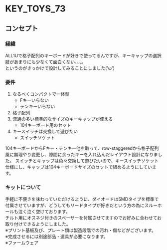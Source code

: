 # KEY_TOYS_73

## コンセプト
### 経緯
ALL1Uで格子配列のキーボードが好きで使ってるんですが、キーキャップの選択肢があまりにも少なくて面白くない、、、。<br>
というのがきっかけで設計してみることにしました('ω')
### 要件
1. なるべくコンパクトで一体型
   - Fキーいらない
   - テンキーいらない
1. 格子配列
1. 流通の多い標準的なサイズのキーキャップが使える
   - 104キーボード用のセット
1. キースイッチは交換して遊びたい
   - スイッチソケット

104キーボードからFキー・テンキー他を取って、row-staggeredから格子配列風に無理やり変更し、隙間に余ったキーを入れ込んだレイアウト設計になりました。
スイッチとキャップは色々交換して遊びたいので、キースイッチソケット仕様にし、キャップは104キーボードサイズのセットで組めるようにしています。

### キットについて
手軽に不便さを味わっていただけるように、ダイオードはSMDタイプを標準で付属させていますが、どうしてもリードタイプが好きだという方の為にスルーホールも泣く泣く空けております。<br>
チルト用にオスネジ付きのスペーサーを付属させてますのでお好みに合わせてお取り付けできるようにしました。<br>
※プリント基板及び、プレート類は製造段階での汚れ・傷などがございます。<br>
※完成させるには別途部品・道具が必要になります。<br>
※ファームウェア



